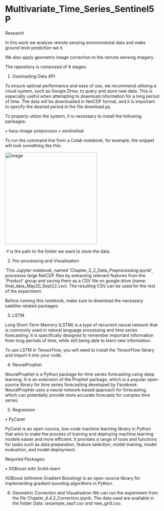 # Multivariate_Time_Series_Sentinel5P
Research 

In this work we analyse remote sensing environmental data and make ground level prediction we it. 

We also apply geometric image correction to the remote sensing imagery. 


The repository is composed of 6 stages: 

1.	Dowloading Data API

To ensure optimal performance and ease of use, we recommend utilising a cloud system, such as Google Drive, to query and store new data. This is especially useful when attempting to download information for a long period of time. The data will be downloaded in NetCDF format, and it is important to specify the desired period in the file download.py.

To properly utilize the system, it is necessary to install the following packages:

•	harp-image-preprocess
•	sentinelsat

To run the command line from a Colab notebook, for example, the snippet will look something like this:

 <img width="300" alt="image" src="https://user-images.githubusercontent.com/71643605/208252655-4a727baf-e43b-4e64-8c56-4373dcc2127c.png">

	
-f is the path to the folder we want to store the data. 

 

2.	Pre-processing and Visualisation

‘This Jupyter notebook, named 'Chapter_3_2_Data_Preprocessing.ipynb', processes large NetCDF files by extracting relevant features from the 'Product' group and saving them as a CSV file on google drive (name: final_data_May20_Sept22.csv). The resulting CSV can be used for the rest of the experiment. 

Before running this notebook, make sure to download the necessary satellite-related packages: 




3.	LSTM

Long Short-Term Memory (LSTM) is a type of recurrent neural network that is commonly used in natural language processing and time series forecasting. It is specifically designed to remember important information from long periods of time, while still being able to learn new information.

To use LSTM in TensorFlow, you will need to install the TensorFlow library and import it into your code.

 

4.	NeuralProphet

NeuralProphet is a Python package for time series forecasting using deep learning. It is an extension of the Prophet package, which is a popular open-source library for time series forecasting developed by Facebook. NeuralProphet uses a neural network-based approach for forecasting, which can potentially provide more accurate forecasts for complex time series.

5.	Regression 

•	PyCaret

PyCaret is an open-source, low-code machine learning library in Python that aims to make the process of training and deploying machine learning models easier and more efficient. It provides a range of tools and functions for tasks such as data preparation, feature selection, model training, model evaluation, and model deployment.

Required Packages:

 

•	XGBoost with Scikit-learn

XGBoost (eXtreme Gradient Boosting) is an open-source library for implementing gradient boosting algorithms in Python.

 


6.	Geometric Correction and Visualisation
We can run the experiment from the file Chapter_4.4.2_Correction.ipynb. The data used are available in the folder Data: onsample_sep1.csv and new_grid.csv.
